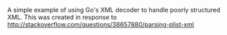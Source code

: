 A simple example of using Go's XML decoder to handle poorly structured XML.  This was created in response to
http://stackoverflow.com/questions/38657880/parsing-plist-xml
